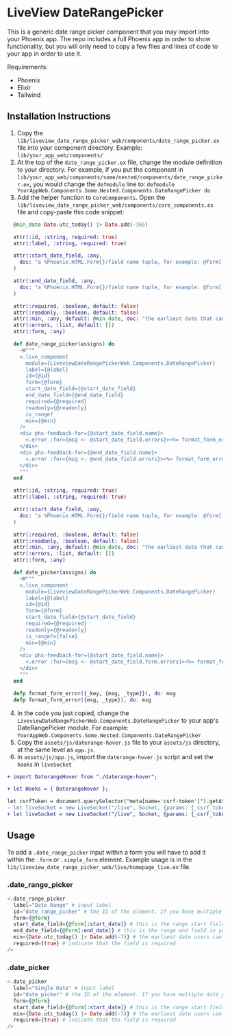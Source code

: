 # LiveView DateRangePicker

This is a generic date range picker component that you may import into your Phoenix app. The repo includes a full Phoenix app in order to show functionality, but you will only need to copy a few files and lines of code to your app in order to use it.

Requirements:
* Phoenix
* Elixir
* Tailwind

## Installation Instructions

1. Copy the `lib/liveview_date_range_picker_web/components/date_range_picker.ex` file into your component directory. Example: `lib/your_app_web/components/`
2. At the top of the `date_range_picker.ex` file, change the module definition to your directory. For example, if you put the component in `lib/your_app_web/components/some/nested/components/date_range_picker.ex`, you would change the `defmodule` line to: `defmodule YourAppWeb.Components.Some.Nested.Components.DateRangePicker do`
3. Add the helper function to `CoreComponents`. Open the `lib/liveview_date_range_picker_web/components/core_components.ex` file and copy-paste this code snippet:

```elixir
  @min_date Date.utc_today() |> Date.add(-365)

  attr(:id, :string, required: true)
  attr(:label, :string, required: true)

  attr(:start_date_field, :any,
    doc: "a %Phoenix.HTML.Form{}/field name tuple, for example: @form[:start_date]"
  )

  attr(:end_date_field, :any,
    doc: "a %Phoenix.HTML.Form{}/field name tuple, for example: @form[:end_date]"
  )

  attr(:required, :boolean, default: false)
  attr(:readonly, :boolean, default: false)
  attr(:min, :any, default: @min_date, doc: "the earliest date that can be set")
  attr(:errors, :list, default: [])
  attr(:form, :any)

  def date_range_picker(assigns) do
    ~H"""
    <.live_component
      module={LiveviewDateRangePickerWeb.Components.DateRangePicker}
      label={@label}
      id={@id}
      form={@form}
      start_date_field={@start_date_field}
      end_date_field={@end_date_field}
      required={@required}
      readonly={@readonly}
      is_range?
      min={@min}
    />
    <div phx-feedback-for={@start_date_field.name}>
      <.error :for={msg <- @start_date_field.errors}><%= format_form_error(msg) %></.error>
    </div>
    <div phx-feedback-for={@end_date_field.name}>
      <.error :for={msg <- @end_date_field.errors}><%= format_form_error(msg) %></.error>
    </div>
    """
  end

  attr(:id, :string, required: true)
  attr(:label, :string, required: true)

  attr(:start_date_field, :any,
    doc: "a %Phoenix.HTML.Form{}/field name tuple, for example: @form[:start_date]"
  )

  attr(:required, :boolean, default: false)
  attr(:readonly, :boolean, default: false)
  attr(:min, :any, default: @min_date, doc: "the earliest date that can be set")
  attr(:errors, :list, default: [])
  attr(:form, :any)

  def date_picker(assigns) do
    ~H"""
    <.live_component
      module={LiveviewDateRangePickerWeb.Components.DateRangePicker}
      label={@label}
      id={@id}
      form={@form}
      start_date_field={@start_date_field}
      required={@required}
      readonly={@readonly}
      is_range?={false}
      min={@min}
    />
    <div phx-feedback-for={@start_date_field.name}>
      <.error :for={msg <- @start_date_field.form.errors}><%= format_form_error(msg) %></.error>
    </div>
    """
  end

  defp format_form_error({_key, {msg, _type}}), do: msg
  defp format_form_error({msg, _type}), do: msg
```

4. In the code you just copied, change the `LiveviewDateRangePickerWeb.Components.DateRangePicker` to your app's DateRangePicker module. For example: `YourAppWeb.Components.Some.Nested.Components.DateRangePicker`
5. Copy the `assets/js/daterange-hover.js` file to your `assets/js` directory, at the same level as `app.js`.
6. In `assets/js/app.js`, import the `daterange-hover.js` script and set the `hooks` in `liveSocket`

```diff
+ import DaterangeHover from "./daterange-hover";

+ let Hooks = { DaterangeHover };

let csrfToken = document.querySelector("meta[name='csrf-token']").getAttribute("content")
- let liveSocket = new LiveSocket("/live", Socket, {params: {_csrf_token: csrfToken}})
+ let liveSocket = new LiveSocket("/live", Socket, {params: {_csrf_token: csrfToken}, hooks: Hooks})
```

## Usage

To add a `.date_range_picker` input within a form you will have to add it within the `.form` or `.simple_form` element. Example usage is in the `lib/liveview_date_range_picker_web/live/homepage_live.ex` file.

### .date_range_picker

```elixir
<.date_range_picker
  label="Date Range" # input label
  id="date_range_picker" # the ID of the element. If you have multiple date_range_pickers you could add the object ID here to differentiate them. Example: id={"#{@form.id}-date_range_picker"}
  form={@form}
  start_date_field={@form[:start_date]} # this is the range start field in your database/schema
  end_date_field={@form[:end_date]} # this is the range end field in your database/schema
  min={Date.utc_today() |> Date.add(-7)} # the earliest date users can choose. In this case, the min is set to 7 days ago.
  required={true} # indicate that the field is required
/>
```

### .date_picker

```elixir
<.date_picker
  label="Single Date" # input label
  id="date_picker" # the ID of the element. If you have multiple date_pickers you could add the object ID here to differentiate them. Example: id={"#{@form.id}-date_picker"}
  form={@form}
  start_date_field={@form[:start_date]} # this is the range start field in your database/schema
  min={Date.utc_today() |> Date.add(-7)} # the earliest date users can choose. In this case, the min is set to 7 days ago.
  required={true} # indicate that the field is required
/>
```